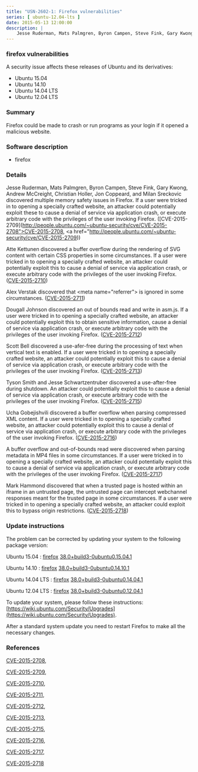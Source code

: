 ```yaml
---
title: "USN-2602-1: Firefox vulnerabilities"
series: [ ubuntu-12.04-lts ]
date: 2015-05-13 12:00:00
description: |
    Jesse Ruderman, Mats Palmgren, Byron Campen, Steve Fink, Gary Kwong, Andrew McCreight, Christian Holler, Jon Coppeard, and Milan Sreckovic discovered multiple memory safety issues in Firefox. If a user were tricked in to opening a specially crafted website, an attacker could potentially exploit these to cause a denial of service via application crash, or execute arbitrary code with the privileges of the user invoking Firefox. ([CVE-2015-2709](http://people.ubuntu.com/~ubuntu-security/cve/CVE-2015-2708">CVE-2015-2708</a>, <a href="http://people.ubuntu.com/~ubuntu-security/cve/CVE-2015-2709))
--- 
```

 
### firefox vulnerabilities

A security issue affects these releases of Ubuntu and its derivatives:

* Ubuntu 15.04
* Ubuntu 14.10
* Ubuntu 14.04 LTS
* Ubuntu 12.04 LTS

### Summary

Firefox could be made to crash or run programs as your login if it opened a malicious website.

### Software description

* firefox 

### Details

Jesse Ruderman, Mats Palmgren, Byron Campen, Steve Fink, Gary Kwong, Andrew McCreight, Christian Holler, Jon Coppeard, and Milan Sreckovic discovered multiple memory safety issues in Firefox. If a user were tricked in to opening a specially crafted website, an attacker could potentially exploit these to cause a denial of service via application crash, or execute arbitrary code with the privileges of the user invoking Firefox. ([CVE-2015-2709](http://people.ubuntu.com/~ubuntu-security/cve/CVE-2015-2708">CVE-2015-2708</a>, <a href="http://people.ubuntu.com/~ubuntu-security/cve/CVE-2015-2709))

Atte Kettunen discovered a buffer overflow during the rendering of SVG content with certain CSS properties in some circumstances. If a user were tricked in to opening a specially crafted website, an attacker could potentially exploit this to cause a denial of service via application crash, or execute arbitrary code with the privileges of the user invoking Firefox. ([CVE-2015-2710](http://people.ubuntu.com/~ubuntu-security/cve/CVE-2015-2710))

Alex Verstak discovered that &lt;meta name=&quot;referrer&quot;&gt; is ignored in some circumstances. ([CVE-2015-2711](http://people.ubuntu.com/~ubuntu-security/cve/CVE-2015-2711))

Dougall Johnson discovered an out of bounds read and write in asm.js. If a user were tricked in to opening a specially crafted website, an attacker could potentially exploit this to obtain sensitive information, cause a denial of service via application crash, or execute arbitrary code with the privileges of the user invoking Firefox. ([CVE-2015-2712](http://people.ubuntu.com/~ubuntu-security/cve/CVE-2015-2712))

Scott Bell discovered a use-afer-free during the processing of text when vertical text is enabled. If a user were tricked in to opening a specially crafted website, an attacker could potentially exploit this to cause a denial of service via application crash, or execute arbitrary code with the privileges of the user invoking Firefox. ([CVE-2015-2713](http://people.ubuntu.com/~ubuntu-security/cve/CVE-2015-2713))

Tyson Smith and Jesse Schwartzentruber discovered a use-after-free during shutdown. An attacker could potentially exploit this to cause a denial of service via application crash, or execute arbitrary code with the privileges of the user invoking Firefox. ([CVE-2015-2715](http://people.ubuntu.com/~ubuntu-security/cve/CVE-2015-2715))

Ucha Gobejishvili discovered a buffer overflow when parsing compressed XML content. If a user were tricked in to opening a specially crafted website, an attacker could potentially exploit this to cause a denial of service via application crash, or execute arbitrary code with the privileges of the user invoking Firefox. ([CVE-2015-2716](http://people.ubuntu.com/~ubuntu-security/cve/CVE-2015-2716))

A buffer overflow and out-of-bounds read were discovered when parsing metadata in MP4 files in some circumstances. If a user were tricked in to opening a specially crafted website, an attacker could potentially exploit this to cause a denial of service via application crash, or execute arbitrary code with the privileges of the user invoking Firefox. ([CVE-2015-2717](http://people.ubuntu.com/~ubuntu-security/cve/CVE-2015-2717))

Mark Hammond discovered that when a trusted page is hosted within an iframe in an untrusted page, the untrusted page can intercept webchannel responses meant for the trusted page in some circumstances. If a user were tricked in to opening a specially crafted website, an attacker could exploit this to bypass origin restrictions. ([CVE-2015-2718](http://people.ubuntu.com/~ubuntu-security/cve/CVE-2015-2718)) 

### Update instructions

The problem can be corrected by updating your system to the following package version:

Ubuntu 15.04
 : [firefox](https://launchpad.net/ubuntu/+source/firefox) <span> [38.0+build3-0ubuntu0.15.04.1](https://launchpad.net/ubuntu/+source/firefox/38.0+build3-0ubuntu0.15.04.1) </span> 

Ubuntu 14.10
 : [firefox](https://launchpad.net/ubuntu/+source/firefox) <span> [38.0+build3-0ubuntu0.14.10.1](https://launchpad.net/ubuntu/+source/firefox/38.0+build3-0ubuntu0.14.10.1) </span> 

Ubuntu 14.04 LTS
 : [firefox](https://launchpad.net/ubuntu/+source/firefox) <span> [38.0+build3-0ubuntu0.14.04.1](https://launchpad.net/ubuntu/+source/firefox/38.0+build3-0ubuntu0.14.04.1) </span> 

Ubuntu 12.04 LTS
 : [firefox](https://launchpad.net/ubuntu/+source/firefox) <span> [38.0+build3-0ubuntu0.12.04.1](https://launchpad.net/ubuntu/+source/firefox/38.0+build3-0ubuntu0.12.04.1) </span> 

To update your system, please follow these instructions: [https://wiki.ubuntu.com/Security/Upgrades](https://wiki.ubuntu.com/Security/Upgrades).

After a standard system update you need to restart Firefox to make all the necessary changes. 

### References

 [CVE-2015-2708](http://people.ubuntu.com/~ubuntu-security/cve/CVE-2015-2708), 

 [CVE-2015-2709](http://people.ubuntu.com/~ubuntu-security/cve/CVE-2015-2709), 

 [CVE-2015-2710](http://people.ubuntu.com/~ubuntu-security/cve/CVE-2015-2710), 

 [CVE-2015-2711](http://people.ubuntu.com/~ubuntu-security/cve/CVE-2015-2711), 

 [CVE-2015-2712](http://people.ubuntu.com/~ubuntu-security/cve/CVE-2015-2712), 

 [CVE-2015-2713](http://people.ubuntu.com/~ubuntu-security/cve/CVE-2015-2713), 

 [CVE-2015-2715](http://people.ubuntu.com/~ubuntu-security/cve/CVE-2015-2715), 

 [CVE-2015-2716](http://people.ubuntu.com/~ubuntu-security/cve/CVE-2015-2716), 

 [CVE-2015-2717](http://people.ubuntu.com/~ubuntu-security/cve/CVE-2015-2717), 

 [CVE-2015-2718](http://people.ubuntu.com/~ubuntu-security/cve/CVE-2015-2718)
 
